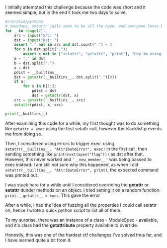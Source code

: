 I initially attempted this challenge because the code was short and it seemed simple, but in the end it took me two days to solve.

```python:jail.py
#/usr/bin/python3
# nowadays, setattr jails seem to be all the hype, and everyone loves builtins, so enjoy a setattr jail with builtins :>
for _ in range(2):
    src = input("Src: ")
    dst = input("Dst: ")
    assert "." not in src and dst.count(".") < 3
    for x in dst.split("."):
        assert x not in ["setattr", "getattr", "print"], "Hey im using those!" 
    a = "." in dst
    b = dst.split(".")
    x = dst
    pdist = __builtins__
    dst = getattr(__builtins__, dst.split(".")[0])
    if a:
        for x in b[1:]:
            pdist = dst
            dst = getattr(dst, x)
    src = getattr(__builtins__, src)
    setattr(pdist, x, src)

print(__builtins__)
```

After examining this code for a while, my first thought was to do something like `getattr = exec` using the first setattr call, however the blacklist prevents me from doing so.

Then, I considered using errors to trigger exec: using `setattr(__builtins__, "AttributeError", exec)` in the first call, then sending something like `print(next(open("flag")))` as dst after that. However, this never worked and `'__new_member__'` was being passed to exec instead. I am still not sure why this happened, as when I did `setattr(__builtins__, "AttributeError", print)`, the expected command was printed out.

I was stuck here for a while until I considered overriding the __getattr__ or __setattr__ dunder methods on an object. I tried setting it on a random function: `print.__getattr__ = exec`. This gave the error 

After a while, I had the idea of fuzzing all the properties I could call setattr on, hence I wrote a quick python script to list all of them.

To my surprise, there was an instance of a class - ModuleSpec - available, and it's class had the __getattribute__ property available to override.

Honestly, this was one of the hardest ctf challenges I've solved thus far, and I have learned quite a bit from it.